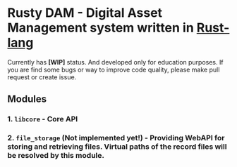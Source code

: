 # Rusty DAM - Digital Asset Management system written in [Rust-lang]

Currently has **[WIP]** status. And developed only for education purposes.
If you are find some bugs or way to improve code quality, please make pull request or create issue.

## Modules 

### 1. `libcore` - Core API

### 2. `file_storage` (Not implemented yet!) - Providing WebAPI for storing and retrieving files. Virtual paths of the record files will be resolved by this module.
<!--[![Build status](https://ci.appveyor.com/api/projects/status/12xtxvwwf3qf3coj?svg=true)](https://ci.appveyor.com/project/AlexNav73/rusty-dam) (Windows)-->
<!--[![Build Status](https://travis-ci.org/AlexNav73/rusty_dam.svg?branch=master)](https://travis-ci.org/AlexNav73/rusty_dam) (Linux)-->

[Rust-lang]: https://www.rust-lang.org 
